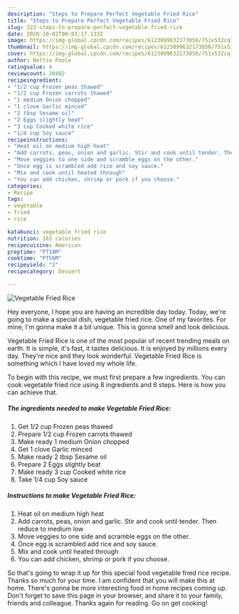 ```yaml
---
description: "Steps to Prepare Perfect Vegetable Fried Rice"
title: "Steps to Prepare Perfect Vegetable Fried Rice"
slug: 323-steps-to-prepare-perfect-vegetable-fried-rice
date: 2020-10-02T00:03:17.133Z
image: https://img-global.cpcdn.com/recipes/6123099632173056/751x532cq70/vegetable-fried-rice-recipe-main-photo.jpg
thumbnail: https://img-global.cpcdn.com/recipes/6123099632173056/751x532cq70/vegetable-fried-rice-recipe-main-photo.jpg
cover: https://img-global.cpcdn.com/recipes/6123099632173056/751x532cq70/vegetable-fried-rice-recipe-main-photo.jpg
author: Nettie Poole
ratingvalue: 4
reviewcount: 20492
recipeingredient:
- "1/2 cup Frozen peas thawed"
- "1/2 cup Frozen carrots thawed"
- "1 medium Onion chopped"
- "1 clove Garlic minced"
- "2 tbsp Sesame oil"
- "2 Eggs slightly beat"
- "3 cup Cooked white rice"
- "1/4 cup Soy sauce"
recipeinstructions:
- "Heat oil on medium high heat"
- "Add carrots, peas, onion and garlic. Stir and cook until tender. Then reduce to medium low"
- "Move veggies to one side and scramble eggs on the other."
- "Once egg is scrambled add rice and soy sauce."
- "Mix and cook until heated through"
- "You can add chicken, shrimp or pork if you choose."
categories:
- Recipe
tags:
- vegetable
- fried
- rice

katakunci: vegetable fried rice 
nutrition: 163 calories
recipecuisine: American
preptime: "PT18M"
cooktime: "PT56M"
recipeyield: "2"
recipecategory: Dessert

---
```



![Vegetable Fried Rice](https://img-global.cpcdn.com/recipes/6123099632173056/751x532cq70/vegetable-fried-rice-recipe-main-photo.jpg)

Hey everyone, I hope you are having an incredible day today. Today, we're going to make a special dish, vegetable fried rice. One of my favorites. For mine, I'm gonna make it a bit unique. This is gonna smell and look delicious.

Vegetable Fried Rice is one of the most popular of recent trending meals on earth. It is simple, it's fast, it tastes delicious. It is enjoyed by millions every day. They're nice and they look wonderful. Vegetable Fried Rice is something which I have loved my whole life.




To begin with this recipe, we must first prepare a few ingredients. You can cook vegetable fried rice using 8 ingredients and 6 steps. Here is how you can achieve that.

<!--inarticleads1-->

##### The ingredients needed to make Vegetable Fried Rice:

1. Get 1/2 cup Frozen peas thawed
1. Prepare 1/2 cup Frozen carrots thawed
1. Make ready 1 medium Onion chopped
1. Get 1 clove Garlic minced
1. Make ready 2 tbsp Sesame oil
1. Prepare 2 Eggs slightly beat
1. Make ready 3 cup Cooked white rice
1. Take 1/4 cup Soy sauce




<!--inarticleads2-->

##### Instructions to make Vegetable Fried Rice:

1. Heat oil on medium high heat
1. Add carrots, peas, onion and garlic. Stir and cook until tender. Then reduce to medium low
1. Move veggies to one side and scramble eggs on the other.
1. Once egg is scrambled add rice and soy sauce.
1. Mix and cook until heated through
1. You can add chicken, shrimp or pork if you choose.




So that's going to wrap it up for this special food vegetable fried rice recipe. Thanks so much for your time. I am confident that you will make this at home. There's gonna be more interesting food in home recipes coming up. Don't forget to save this page in your browser, and share it to your family, friends and colleague. Thanks again for reading. Go on get cooking!
